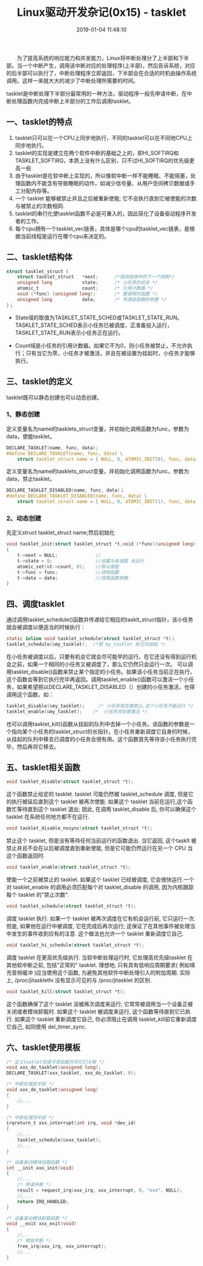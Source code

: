 ﻿---
title: Linux驱动开发杂记(0x15) - tasklet
date: 2019-01-04 11:48:10
tags: Linux驱动
categories: Linux驱动开发杂记
copyright: true
---
　　为了提高系统的响应能力和并发能力，Linux将中断处理分了上半部和下半部。当一个中断产生，调用该中断对应的处理程序(上半部)，然后告诉系统，对应的后半部可以执行了，中断处理程序立即返回，下半部会在合适的时机由操作系统调用。这样一来就大大的减少了中断处理所需要的时间。

tasklet是中断处理下半部分最常用的一种方法，驱动程序一般先申请中断，在中断处理函数内完成中断上半部分的工作后调用tasklet。

## 一、tasklet的特点
1. tasklet只可以在一个CPU上同步地执行，不同的tasklet可以在不同地CPU上同步地执行。
2. tasklet的实现是建立在两个软件中断的基础之上的，即HI_SOFTIRQ和TASKLET_SOFTIRQ，本质上没有什么区别，只不过HI_SOFTIRQ的优先级更高一些
3. 由于tasklet是在软中断上实现的，所以像软中断一样不能睡眠、不能阻塞，处理函数内不能含有导致睡眠的动作，如减少信号量、从用户空间拷贝数据或手工分配内存等。
4. 一个 tasklet 能够被禁止并且之后被重新使能; 它不会执行直到它被使能的次数与被禁止的次数相同.
5. tasklet的串行化使tasklet函数不必是可重入的，因此简化了设备驱动程序开发者的工作。
6. 每个cpu拥有一个tasklet_vec链表，具体是哪个cpu的tasklet_vec链表，是根据当前线程是运行在哪个cpu来决定的。

## 二、tasklet结构体
```c
struct tasklet_struct {
	struct tasklet_struct 	*next;		/*指向链表中的下一个结构*/
	unsigned long 			state;		/* 小任务的状态 */
	atomic_t 				count;		/* 引用计数器 */
	void (*func) (unsigned long);		/* 要调用的函数 */
	unsigned long 			data;		/* 传递给函数的参数 */
}；
```
+ State域的取值为TASKLET_STATE_SCHED或TASKLET_STATE_RUN。TASKLET_STATE_SCHED表示小任务已被调度，正准备投入运行，TASKLET_STATE_RUN表示小任务正在运行。

+ Count域是小任务的引用计数器。如果它不为0，则小任务被禁止，不允许执行；只有当它为零，小任务才被激活，并且在被设置为挂起时，小任务才能够执行。

## 三、tasklet的定义
tasklet既可以静态创建也可以动态创建。
### 1、静态创建
定义变量名为name的tasklets_struct变量，并初始化调用函数为func，参数为data，使能tasklet。
```c
DECLARE_TASKLET(name, func, data);
#define DECLARE_TASKLET(name, func, data) \
	struct tasklet_struct name = { NULL, 0, ATOMIC_INIT(0), func, data }
```
定义变量名为name的tasklets_struct变量，并初始化调用函数为func，参数为data，禁止tasklet。
```c
DECLARE_TASKLET_DISABLED(name, func, data)；
#define DECLARE_TASKLET_DISABLED(name, func, data) \
	struct tasklet_struct name = { NULL, 0, ATOMIC_INIT(1), func, data }
```
### 2、动态创建
先定义struct tasklet_struct name;然后初始化 
```c
void tasklet_init(struct tasklet_struct *t,void (*func)(unsigned long), unsigned long data)
{
    t->next = NULL;              //
    t->state = 0;                //设置为未调度 未运行  
    atomic_set(&t->count, 0);    //默认使能
    t->func = func;              //调用函数
    t->data = data;              //调用函数参数
}
```
## 四、调度tasklet
通过调用tasklet_schedule()函数并传递给它相应的tasklt_struct指针，该小任务就会被调度以便适当的时候执行：
```c
static inline void tasklet_schedule(struct tasklet_struct *t)；
tasklet_schedule(&my_tasklet);  /*把 my_tasklet 标记为挂起 */
```
在小任务被调度以后，只要有机会它就会尽可能早的运行。在它还没有得到运行机会之前，如果一个相同的小任务又被调度了，那么它仍然只会运行一次。
       可以调用tasklet_disable()函数来禁止某个指定的小任务。如果该小任务当前正在执行，这个函数会等到它执行完毕再返回。调用tasklet_enable()函数可以激活一个小任务，如果希望把以DECLARE_TASKLET_DISABLED（）创建的小任务激活，也得调用这个函数，如：
```c
tasklet_disable(&my_tasklet);     /* 小任务现在被禁止,这个小任务不能运行 */
tasklet_enable(&my_tasklet);    /*  小任务现在被激活 */
```
也可以调用tasklet_kill()函数从挂起的队列中去掉一个小任务。该函数的参数是一个指向某个小任务的tasklet_struct的长指针。在小任务重新调度它自身的时候，从挂起的队列中移去已调度的小任务会很有用。这个函数首先等待该小任务执行完毕，然后再将它移去。

## 五、tasklet相关函数
```c
void tasklet_disable(struct tasklet_struct *t);
```
这个函数禁止给定的 tasklet. tasklet 可能仍然被 tasklet_schedule 调度, 但是它的执行被延后直到这个 tasklet 被再次使能. 如果这个 tasklet 当前在运行,这个函数忙等待直到这个 tasklet 退出; 因此, 在调用 tasklet_disable 后, 你可以确保这个 tasklet 在系统任何地方都不在运行.
```c
void tasklet_disable_nosync(struct tasklet_struct *t);
```
禁止这个 tasklet, 但是没有等待任何当前运行的函数退出. 当它返回, 这个tasklt 被禁止并且不会在以后被调度直到重新使能, 但是它可能仍然运行在另一个 CPU 当这个函数返回时.
```c
void tasklet_enable(struct tasklet_struct *t);
```
使能一个之前被禁止的 tasklet. 如果这个 tasklet 已经被调度, 它会很快运行.一个对 tasklet_enable 的调用必须匹配每个对 tasklet_disable 的调用, 因为内核跟踪每个 tasklet 的"禁止次数".
```c
void tasklet_schedule(struct tasklet_struct *t);
```
调度 tasklet 执行. 如果一个 tasklet 被再次调度在它有机会运行前, 它只运行一次. 但是, 如果他在运行中被调度, 它在完成后再次运行; 这保证了在其他事件被处理当中发生的事件收到应有的注意. 这个做法也允许一个 tasklet 重新调度它自己.
```c
void tasklet_hi_schedule(struct tasklet_struct *t);
```
调度 tasklet 在更高优先级执行. 当软中断处理运行时, 它处理高优先级tasklet 在其他软中断之前, 包括"正常的" tasklet. 理想地, 只有具有低响应周期要求( 例如填充音频缓冲 )应当使用这个函数, 为避免其他软件中断处理引入的附加周期. 实际上, /proc/jitasklethi 没有显示可见的与 /proc/jitasklet 的区别.
```c
void tasklet_kill(struct tasklet_struct *t);
```
这个函数确保了这个 tasklet 没被再次调度来运行; 它常常被调用当一个设备正被关闭或者模块卸载时. 如果这个 tasklet 被调度来运行, 这个函数等待直到它已执行. 如果这个 tasklet 重新调度它自己, 你必须阻止在调用 tasklet_kill前它重新调度它自己, 如同使用 del_timer_sync.

## 六、tasklet使用模板
```c
/* 定义tasklet和底半部函数并将它们关联 */
void xxx_do_tasklet(unsigned long);
DECLARE_TASKLET(xxx_tasklet, xxx_do_tasklet, 0);

/* 中断处理底半部 */
void xxx_do_tasklet(unsigned long)
{
    //...
}

/* 中断处理顶半部 */
irqreturn_t xxx_interrupt(int irq, void *dev_id)
{
    //...
    tasklet_schedule(&xxx_tasklet);
    //...
}

/* 设备驱动模块加载函数 */
int __init xxx_init(void)
{
    //...
    /* 申请中断 */
    result = request_irq(xxx_irq, xxx_interrupt, 0, "xxx", NULL);
    //...
    return IRQ_HANDLED;
}

/* 设备驱动模块卸载函数 */
void __exit xxx_exit(void)
{
    //...
    /* 释放中断 */
    free_irq(xxx_irq, xxx_interrupt);
    //...
}
```
